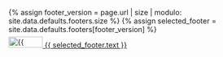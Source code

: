 {% assign footer_version = page.url | size | modulo: site.data.defaults.footers.size %}
{% assign selected_footer = site.data.defaults.footers[footer_version] %}


<a class="text-decoration-none" href="{{ selected_footer.logo_href }}" label="{{ selected_footer.logo_label }}">
<img width="67" height="22" src="{{ selected_footer.logo_url }}" style="height: 22px; margin-top:-8px;" alt="{{ selected_footer.logo_alt }}">
</a>
<a class="text-decoration-none" href="{{ selected_footer.text_href }}">{{ selected_footer.text }}</a>

